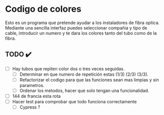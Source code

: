 # Codigo de colores
Esto es un programa que pretende ayudar a los instaladores de fibra optica.
Mediante una sencilla interfaz puedes seleccionar compañia y tipo de cable, introducir un numero y te dara los colores tanto del tubo como de la fibra.

## TODO ✔️
- [ ] Hay tubos que repiten color dos o tres veces seguidas.
    - [ ] Determinar en que numero de repetición estas (1/3) (2/3) (3/3).
    - [ ] Refactorizar el codigo para que las funciones sean mas limpias y sin parametros.
    - [ ] Ordenar los metodos, hacer que solo tengan una funcionalidad.
- [ ] 144 de francia esta rota
- [ ] Hacer test para comprobar que todo funciona correctamente
    - [ ] Cypress ?